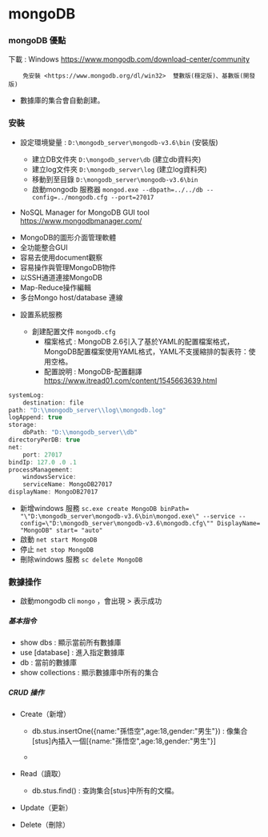 # mongoDB 

### mongoDB 優點

下載 :  Windows <https://www.mongodb.com/download-center/community>

		免安裝 <https://www.mongodb.org/dl/win32>	雙數版(穩定版)、基數版(開發版)

 * 數據庫的集合會自動創建。

### 安裝 

* 設定環境變量 : `D:\mongodb_server\mongodb-v3.6\bin` (安裝版)

  + 建立DB文件夾 `D:\mongodb_server\db` (建立db資料夾) 
  + 建立log文件夾 `D:\mongodb_server\log` (建立log資料夾) 
  + 移動到至目錄 `D:\mongodb_server\mongodb-v3.6\bin` 
  + 啟動mongodb 服務器 `mongod.exe --dbpath=../../db --config=../mongodb.cfg --port=27017` 

* NoSQL Manager for MongoDB GUI tool <https://www.mongodbmanager.com/>

 + MongoDB的圖形介面管理軟體 
 + 全功能整合GUI
 + 容易去使用document觀察
 + 容易操作與管理MongoDB物件
 + 以SSH通道連接MongoDB
 + Map-Reduce操作編輯
 + 多台Mongo host/database 連線

* 設置系統服務

  + 創建配置文件 `mongodb.cfg` 
    - 檔案格式 : MongoDB 2.6引入了基於YAML的配置檔案格式，MongoDB配置檔案使用YAML格式，YAML不支援縮排的製表符：使用空格。
    - 配置說明 : MongoDB-配置翻譯 <https://www.itread01.com/content/1545663639.html>

``` js
systemLog:
    destination: file
path: "D:\\mongodb_server\\log\\mongodb.log"
logAppend: true
storage:
    dbPath: "D:\\mongodb_server\\db"
directoryPerDB: true
net:
    port: 27017
bindIp: 127.0 .0 .1
processManagement:
    windowsService:
    serviceName: MongoDB27017
displayName: MongoDB27017
```

  + 新增windows 服務 `sc.exe create MongoDB binPath= "\"D:\mongodb_server\mongodb-v3.6\bin\mongod.exe\" --service --config=\"D:\mongodb_server\mongodb-v3.6\mongodb.cfg\"" DisplayName= "MongoDB" start= "auto"` 
  + 啟動 `net start MongoDB` 
  + 停止 `net stop MongoDB` 
  + 刪除windows 服務 `sc delete MongoDB` 

### 數據操作

  + 啟動mongodb cli `mongo` ，會出現 > 表示成功

##### 基本指令 

 - show dbs : 顯示當前所有數據庫
 - use [database] : 進入指定數據庫
 - db : 當前的數據庫
 - show collections : 顯示數據庫中所有的集合

##### CRUD 操作

 * Create（新增）

    - db.stus.insertOne({name:"孫悟空",age:18,gender:"男生"}) : 像集合[stus]內插入一個[{name:"孫悟空",age:18,gender:"男生"}]

    - 

 * Read（讀取）

    - db.stus.find() : 查詢集合[stus]中所有的文檔。

 
 * Update（更新） 
 * Delete（刪除）

